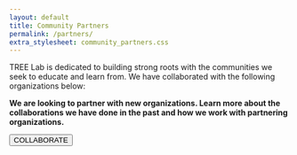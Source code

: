 ```yaml
---
layout: default
title: Community Partners
permalink: /partners/
extra_stylesheet: community_partners.css
---
```


<p>TREE Lab is dedicated to building strong roots with the communities we seek to educate and learn from. We have collaborated with the following organizations below:</p>
<div class = "comm-org-list">
    <div class="card">
      <div class="card-image" style="background-image: url('/website/assets/images/community_partners_images/mca_chicago.jpg')" onclick="window.location.href='https://mcachicago.org/'"></div>
      <!-- <div class = "comm_org-name">
        <div class = "card-text"><h5>Museum of Contemporary Art</h5></div>
      </div> -->
    </div>
    <div class="card">
      <div class="card-image" style="background-image: url('/website/assets/images/community_partners_images/naacp.png')" onclick="window.location.href='https://www.naacp.org/about-us/'"></div>
      <!-- <div class = "comm_org-name">
          <div class = "card-text"><h5>Animal Welfare</h5></div>
      </div> -->
    </div>
    <div class="card">
      <div class="card-image" style="background-image: url('/website/assets/images/community_partners_images/naacp.png')" onclick="window.location.href='https://www.naacp.org/about-us/'"></div>
      <!-- <div class = "comm_org-name">
          <div class = "card-text"><h5>Google.org</h5></div>
      </div> -->
    </div>
    <div class="card">
      <div class="card-image" style="background-image: url('/website/assets/images/community_partners_images/naacp.png')" onclick="window.location.href='https://www.naacp.org/about-us/'"></div>
      <!-- <div class = "comm_org-name">
          <div class = "card-text"><h5>National Association for the Advancement of Colored People</h5></div>
      </div> -->
    </div>
    <div class="card">
      <div class="card-image" style="background-image: url('/website/assets/images/community_partners_images/naacp.png')" onclick="window.location.href='https://www.naacp.org/about-us/'"></div>
      <!-- <div class = "comm_org-name">
          <div class = "card-text"><h5>Chicago Mayor Lightfoot's Office</h5></div>
      </div> -->
    </div>
    <div class="card">
      <div class="card-image" style="background-image: url('/website/assets/images/community_partners_images/LPL.jpg')" onclick="window.location.href='https://lucyparsonslabs.com/'"></div>
      <!-- <div class = "comm_org-name">
          <div class = "card-text"><h5>Lucy Parsons Labs</h5></div>
      </div> -->
    </div>
</div>
<div class="collab-card">
    <p><b>We are looking to partner with new organizations. Learn more about the collaborations we have done in the past and how we work with partnering organizations.</b></p>
    <div class="align-center">
    <button onclick="window.location.href='{{site.baseurl}}/collaborate/'">COLLABORATE</button>
    </div>
</div>
